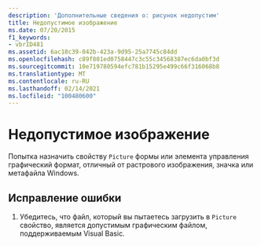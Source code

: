 ```yaml
---
description: 'Дополнительные сведения о: рисунок недопустим'
title: Недопустимое изображение
ms.date: 07/20/2015
f1_keywords:
- vbrID481
ms.assetid: 6ac18c39-042b-423a-9d95-25a7745c84dd
ms.openlocfilehash: c89f801ed0758447c3c55c34568387ec6da0bf3d
ms.sourcegitcommit: 10e719780594efc781b15295e499c66f316068b8
ms.translationtype: MT
ms.contentlocale: ru-RU
ms.lasthandoff: 02/14/2021
ms.locfileid: "100480600"
---
```

# <a name="picture-is-not-valid"></a>Недопустимое изображение

Попытка назначить свойству `Picture` формы или элемента управления графический формат, отличный от растрового изображения, значка или метафайла Windows.  
  
## <a name="to-correct-this-error"></a>Исправление ошибки  
  
1. Убедитесь, что файл, который вы пытаетесь загрузить в `Picture` свойство, является допустимым графическим файлом, поддерживаемым Visual Basic.  
